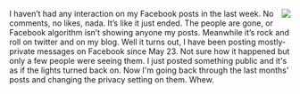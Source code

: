 <img src="http://scripting.com/images/2020/05/01/pigeon.png" border="0" align="right">I haven’t had any interaction on my Facebook posts in the last week. No comments, no likes, nada. It’s like it just ended. The people are gone, or Facebook algorithm isn’t showing anyone my posts. Meanwhile it’s rock and roll on twitter and on my blog. Well it turns out, I have been posting mostly-private messages on Facebook since May 23. Not sure how it happened but only a few people were seeing them. I just posted something public and it's as if the lights turned back on. Now I'm going back through the last months' posts and changing the privacy setting on them. Whew. 
